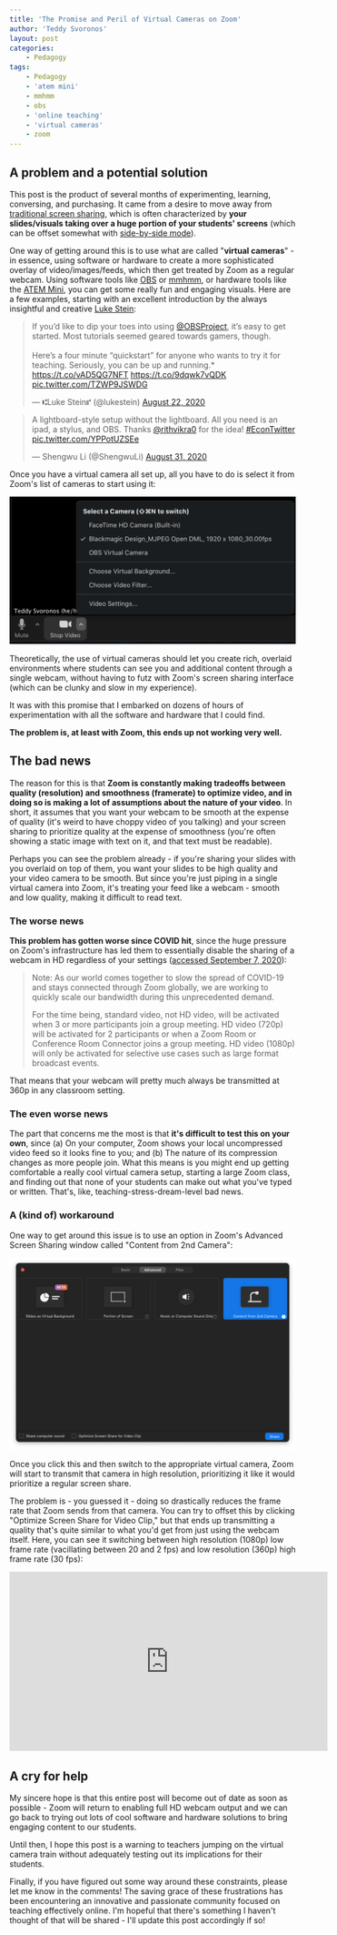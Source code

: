 ```yaml
---
title: 'The Promise and Peril of Virtual Cameras on Zoom'
author: 'Teddy Svoronos'
layout: post
categories:
    - Pedagogy
tags:
    - Pedagogy
    - 'atem mini'
    - mmhmm
    - obs
    - 'online teaching'
    - 'virtual cameras'
    - zoom
---
```


## A problem and a potential solution

This post is the product of several months of experimenting, learning, conversing, and purchasing. It came from a desire to move away from [traditional screen sharing](https://twitter.com/tedsvo/status/1286299229116301314?s=21), which is often characterized by **your slides/visuals taking over a huge portion of your students' screens** (which can be offset somewhat with [side-by-side mode](https://support.zoom.us/hc/en-us/articles/115004802843-Side-by-side-Mode-for-screen-sharing)).

One way of getting around this is to use what are called "**virtual cameras**" \- in essence, using software or hardware to create a more sophisticated overlay of video/images/feeds, which then get treated by Zoom as a regular webcam. Using software tools like [OBS](https://obsproject.com) or [mmhmm](https://www.mmhmm.app), or hardware tools like the [ATEM Mini](https://www.blackmagicdesign.com/products/atemmini), you can get some really fun and engaging visuals. Here are a few examples, starting with an excellent introduction by the always insightful and creative [Luke Stein](https://twitter.com/lukestein/status/1297306413358866433):

<blockquote class="twitter-tweet"><p lang="en" dir="ltr">If you’d like to dip your toes into using <a href="https://twitter.com/OBSProject?ref_src=twsrc%5Etfw">@OBSProject</a>, it’s easy to get started. Most tutorials seemed geared towards gamers, though.<br><br>Here’s a four minute “quickstart” for anyone who wants to try it for teaching. Seriously, you can be up and running.* <a href="https://t.co/vAD5QG7NFT">https://t.co/vAD5QG7NFT</a> <a href="https://t.co/9dqwk7vQDK">https://t.co/9dqwk7vQDK</a> <a href="https://t.co/TZWP9JSWDG">pic.twitter.com/TZWP9JSWDG</a></p>&mdash; ⑆Luke Stein⑈ (@lukestein) <a href="https://twitter.com/lukestein/status/1297306413358866433?ref_src=twsrc%5Etfw">August 22, 2020</a></blockquote> <script async src="https://platform.twitter.com/widgets.js" charset="utf-8"></script>

<blockquote class="twitter-tweet"><p lang="en" dir="ltr">A lightboard-style setup without the lightboard. All you need is an ipad, a stylus, and OBS. Thanks <a href="https://twitter.com/rithvikra0?ref_src=twsrc%5Etfw">@rithvikra0</a> for the idea! <a href="https://twitter.com/hashtag/EconTwitter?src=hash&amp;ref_src=twsrc%5Etfw">#EconTwitter</a> <a href="https://t.co/YPPotUZSEe">pic.twitter.com/YPPotUZSEe</a></p>&mdash; Shengwu Li (@ShengwuLi) <a href="https://twitter.com/ShengwuLi/status/1300529367827841032?ref_src=twsrc%5Etfw">August 31, 2020</a></blockquote> <script async src="https://platform.twitter.com/widgets.js" charset="utf-8"></script>


Once you have a virtual camera all set up, all you have to do is select it from Zoom's list of cameras to start using it:

![](/assets/img/2020-09-virtual-cameras.png)

Theoretically, the use of virtual cameras should let you create rich, overlaid environments where students can see you and additional content through a single webcam, without having to futz with Zoom's screen sharing interface (which can be clunky and slow in my experience).

It was with this promise that I embarked on dozens of hours of experimentation with all the software and hardware that I could find.

**The problem is, at least with Zoom, this ends up not working very well.**

## The bad news

The reason for this is that **Zoom is constantly making tradeoffs between quality (resolution) and smoothness (framerate) to optimize video, and in doing so is making a lot of assumptions about the nature of your video**. In short, it assumes that you want your webcam to be smooth at the expense of quality (it's weird to have choppy video of you talking) and your screen sharing to prioritize quality at the expense of smoothness (you're often showing a static image with text on it, and that text must be readable).

Perhaps you can see the problem already - if you're sharing your slides with you overlaid on top of them, you want your slides to be high quality and your video camera to be smooth. But since you're just piping in a single virtual camera into Zoom, it's treating your feed like a webcam - smooth and low quality, making it difficult to read text.

### The worse news

**This problem has gotten worse since COVID hit**, since the huge pressure on Zoom's infrastructure has led them to essentially disable the sharing of a webcam in HD regardless of your settings ([accessed September 7, 2020](https://support.zoom.us/hc/en-us/articles/207347086-Group-HD)):

> Note: As our world comes together to slow the spread of COVID-19 and stays connected through Zoom globally, we are working to quickly scale our bandwidth during this unprecedented demand.
> 
> For the time being, standard video, not HD video, will be activated when 3 or more participants join a group meeting. HD video (720p) will be activated for 2 participants or when a Zoom Room or Conference Room Connector joins a group meeting. HD video (1080p) will only be activated for selective use cases such as large format broadcast events.

That means that your webcam will pretty much always be transmitted at 360p in any classroom setting.

### The even worse news

The part that concerns me the most is that **it's difficult to test this on your own**, since (a) On your computer, Zoom shows your local uncompressed video feed so it looks fine to you; and (b) The nature of its compression changes as more people join. What this means is you might end up getting comfortable a really cool virtual camera setup, starting a large Zoom class, and finding out that none of your students can make out what you've typed or written. That's, like, teaching-stress-dream-level bad news.

### A (kind of) workaround

One way to get around this issue is to use an option in Zoom's Advanced Screen Sharing window called "Content from 2nd Camera":

![](/assets/img/2020-09-second-camera.png)

Once you click this and then switch to the appropriate virtual camera, Zoom will start to transmit that camera in high resolution, prioritizing it like it would prioritize a regular screen share.

The problem is - you guessed it - doing so drastically reduces the frame rate that Zoom sends from that camera. You can try to offset this by clicking "Optimize Screen Share for Video Clip," but that ends up transmitting a quality that's quite similar to what you'd get from just using the webcam itself. Here, you can see it switching between high resolution (1080p) low frame rate (vacillating between 20 and 2 fps) and low resolution (360p) high frame rate (30 fps):

<iframe width="560" height="315" src="https://www.youtube.com/embed/YaW_GCNDsJ0?si=vx74rrrMCCLMSqTf" title="YouTube video player" frameborder="0" allow="accelerometer; autoplay; clipboard-write; encrypted-media; gyroscope; picture-in-picture; web-share" referrerpolicy="strict-origin-when-cross-origin" allowfullscreen></iframe>

## A cry for help

My sincere hope is that this entire post will become out of date as soon as possible - Zoom will return to enabling full HD webcam output and we can go back to trying out lots of cool software and hardware solutions to bring engaging content to our students.

Until then, I hope this post is a warning to teachers jumping on the virtual camera train without adequately testing out its implications for their students.

Finally, if you have figured out some way around these constraints, please let me know in the comments! The saving grace of these frustrations has been encountering an innovative and passionate community focused on teaching effectively online. I'm hopeful that there's something I haven't thought of that will be shared - I'll update this post accordingly if so!
